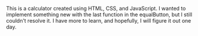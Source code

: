 This is a calculator created using HTML, CSS, and JavaScript. I wanted to implement something new with the last function in the equalButton, but I still couldn't resolve it. I have more to learn, and hopefully, I will figure it out one day.
